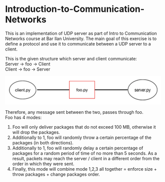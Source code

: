 # Introduction-to-Communication-Networks
This is an implementation of UDP server as part of Intro to Communication Networks course at Bar Ilan University.
The main goal of this exercise is to define a protocol and use it to communicate between a UDP server to a client.

This is the given structure which server and client communicate:<br/>
Server -> foo -> Client<br/>
Client -> foo -> Server<br/>

![alt text](Extra/Capture.jpg)

Therefore, any message sent between the two, passes through foo.<br/>
Foo has 4 modes:
1. Foo will only deliver packages that do not exceed 100 MB, otherwise it will drop the packages.
2. Additionally to 1, foo will randomly throw a certain percentage of the packages (in both directions).
3. Additionally to 1, foo will randomly delay a certain percentage of packages for a random period of time of no more than 5 seconds. As a result, packets may reach the server /      client in a different order from the order in which they were sent.
4. Finally, this mode will combine mode 1,2,3 all together = enforce size + throw packages + change packages order.

